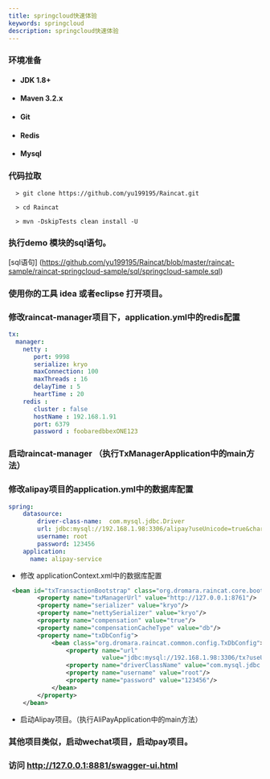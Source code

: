 ```yaml
---
title: springcloud快速体验
keywords: springcloud
description: springcloud快速体验
---
```



### 环境准备

  *   #### JDK 1.8+

  *   #### Maven 3.2.x

  * #### Git

  * #### Redis

  * #### Mysql


### 代码拉取

 ```
   > git clone https://github.com/yu199195/Raincat.git

   > cd Raincat

   > mvn -DskipTests clean install -U
 ```

### 执行demo 模块的sql语句。

   [sql语句] (https://github.com/yu199195/Raincat/blob/master/raincat-sample/raincat-springcloud-sample/sql/springcloud-sample.sql) 


### 使用你的工具 idea 或者eclipse 打开项目。  


### 修改raincat-manager项目下，application.yml中的redis配置

```yml
tx:
  manager:
    netty :
       port: 9998
       serialize: kryo
       maxConnection: 100
       maxThreads : 16
       delayTime : 5
       heartTime : 20
    redis :
       cluster : false
       hostName : 192.168.1.91
       port: 6379
       password : foobaredbbexONE123
```

### 启动raincat-manager （执行TxManagerApplication中的main方法）


### 修改alipay项目的application.yml中的数据库配置

```yml
spring:
    datasource:
        driver-class-name:  com.mysql.jdbc.Driver
        url: jdbc:mysql://192.168.1.98:3306/alipay?useUnicode=true&characterEncoding=utf8
        username: root
        password: 123456
    application:
      name: alipay-service
```
* 修改 applicationContext.xml中的数据库配置

```xml
 <bean id="txTransactionBootstrap" class="org.dromara.raincat.core.bootstrap.TxTransactionBootstrap">
        <property name="txManagerUrl" value="http://127.0.0.1:8761"/>
        <property name="serializer" value="kryo"/>
        <property name="nettySerializer" value="kryo"/>
        <property name="compensation" value="true"/>
        <property name="compensationCacheType" value="db"/>
        <property name="txDbConfig">
            <bean class="org.dromara.raincat.common.config.TxDbConfig">
                <property name="url"
                          value="jdbc:mysql://192.168.1.98:3306/tx?useUnicode=true&amp;characterEncoding=utf8"/>
                <property name="driverClassName" value="com.mysql.jdbc.Driver"/>
                <property name="username" value="root"/>
                <property name="password" value="123456"/>
            </bean>
        </property>
    </bean>
```

* 启动Alipay项目。（执行AliPayApplication中的main方法）


### 其他项目类似，启动wechat项目，启动pay项目。 

###  访问 http://127.0.0.1:8881/swagger-ui.html
